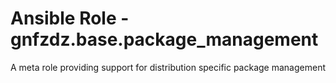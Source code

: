# Ansible Role - gnfzdz.base.package_management

A meta role providing support for distribution specific package management
